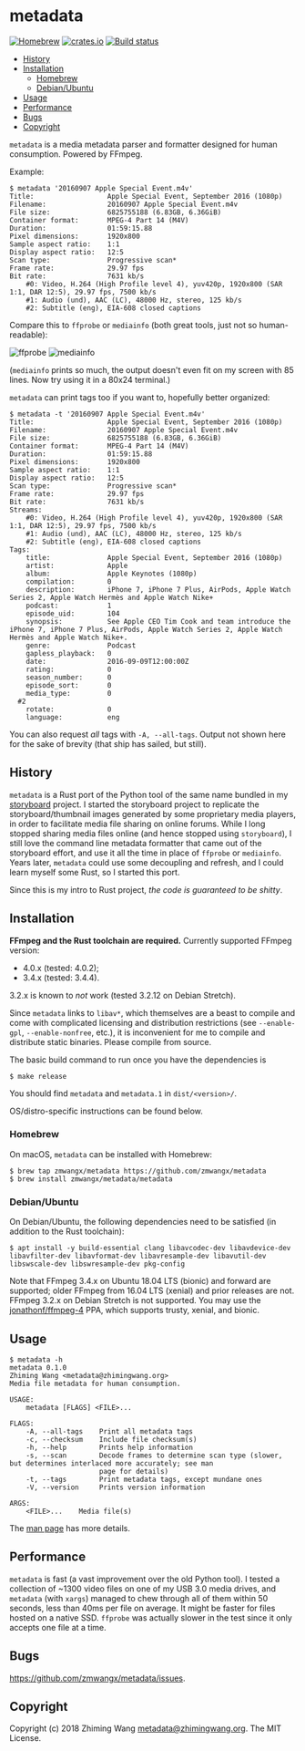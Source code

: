 # metadata

[![Homebrew](https://img.shields.io/badge/dynamic/json.svg?url=https://api.github.com/repos/zmwangx/metadata/tags&label=homebrew&query=$[0].name&colorB=orange&maxAge=1800)](#homebrew)
[![crates.io](https://img.shields.io/crates/v/metadata.svg)](https://crates.io/crates/metadata)
[![Build status](https://github.com/zmwangx/metadata/workflows/test/badge.svg?branch=master)](https://github.com/zmwangx/metadata/actions)

<!-- START doctoc generated TOC please keep comment here to allow auto update -->
<!-- DON'T EDIT THIS SECTION, INSTEAD RE-RUN doctoc TO UPDATE -->


- [History](#history)
- [Installation](#installation)
  - [Homebrew](#homebrew)
  - [Debian/Ubuntu](#debianubuntu)
- [Usage](#usage)
- [Performance](#performance)
- [Bugs](#bugs)
- [Copyright](#copyright)

<!-- END doctoc generated TOC please keep comment here to allow auto update -->

`metadata` is a media metadata parser and formatter designed for human consumption. Powered by FFmpeg.

Example:

```
$ metadata '20160907 Apple Special Event.m4v'
Title:                  Apple Special Event, September 2016 (1080p)
Filename:               20160907 Apple Special Event.m4v
File size:              6825755188 (6.83GB, 6.36GiB)
Container format:       MPEG-4 Part 14 (M4V)
Duration:               01:59:15.88
Pixel dimensions:       1920x800
Sample aspect ratio:    1:1
Display aspect ratio:   12:5
Scan type:              Progressive scan*
Frame rate:             29.97 fps
Bit rate:               7631 kb/s
    #0: Video, H.264 (High Profile level 4), yuv420p, 1920x800 (SAR 1:1, DAR 12:5), 29.97 fps, 7500 kb/s
    #1: Audio (und), AAC (LC), 48000 Hz, stereo, 125 kb/s
    #2: Subtitle (eng), EIA-608 closed captions

```

Compare this to `ffprobe` or `mediainfo` (both great tools, just not so human-readable):

![ffprobe](https://user-images.githubusercontent.com/4149852/45572668-f5b82c00-b837-11e8-8295-f066bca019e9.png)
![mediainfo](https://user-images.githubusercontent.com/4149852/45572674-fa7ce000-b837-11e8-8fdc-dcccc57d55d9.png)

(`mediainfo` prints so much, the output doesn't even fit on my screen with 85 lines. Now try using it in a 80x24 terminal.)

`metadata` can print tags too if you want to, hopefully better organized:

```
$ metadata -t '20160907 Apple Special Event.m4v'
Title:                  Apple Special Event, September 2016 (1080p)
Filename:               20160907 Apple Special Event.m4v
File size:              6825755188 (6.83GB, 6.36GiB)
Container format:       MPEG-4 Part 14 (M4V)
Duration:               01:59:15.88
Pixel dimensions:       1920x800
Sample aspect ratio:    1:1
Display aspect ratio:   12:5
Scan type:              Progressive scan*
Frame rate:             29.97 fps
Bit rate:               7631 kb/s
Streams:
    #0: Video, H.264 (High Profile level 4), yuv420p, 1920x800 (SAR 1:1, DAR 12:5), 29.97 fps, 7500 kb/s
    #1: Audio (und), AAC (LC), 48000 Hz, stereo, 125 kb/s
    #2: Subtitle (eng), EIA-608 closed captions
Tags:
    title:              Apple Special Event, September 2016 (1080p)
    artist:             Apple
    album:              Apple Keynotes (1080p)
    compilation:        0
    description:        iPhone 7, iPhone 7 Plus, AirPods, Apple Watch Series 2, Apple Watch Hermès and Apple Watch Nike+
    podcast:            1
    episode_uid:        104
    synopsis:           See Apple CEO Tim Cook and team introduce the iPhone 7, iPhone 7 Plus, AirPods, Apple Watch Series 2, Apple Watch Hermès and Apple Watch Nike+.
    genre:              Podcast
    gapless_playback:   0
    date:               2016-09-09T12:00:00Z
    rating:             0
    season_number:      0
    episode_sort:       0
    media_type:         0
  #2
    rotate:             0
    language:           eng

```

You can also request *all* tags with `-A, --all-tags`. Output not shown here for the sake of brevity (that ship has sailed, but still).

## History

`metadata` is a Rust port of the Python tool of the same name bundled in my [storyboard](https://pypi.org/project/storyboard/) project. I started the storyboard project to replicate the storyboard/thumbnail images generated by some proprietary media players, in order to facilitate media file sharing on online forums. While I long stopped sharing media files online (and hence stopped using `storyboard`), I still love the command line metadata formatter that came out of the storyboard effort, and use it all the time in place of `ffprobe` or `mediainfo`. Years later, `metadata` could use some decoupling and refresh, and I could learn myself some Rust, so I started this port.

Since this is my intro to Rust project, *the code is guaranteed to be shitty*.

## Installation

**FFmpeg and the Rust toolchain are required.** Currently supported FFmpeg version:

- 4.0.x (tested: 4.0.2);
- 3.4.x (tested: 3.4.4).

3.2.x is known to *not* work (tested 3.2.12 on Debian Stretch).

Since `metadata` links to `libav*`, which themselves are a beast to compile and come with complicated licensing and distribution restrictions (see `--enable-gpl`, `--enable-nonfree`, etc.), it is inconvenient for me to compile and distribute static binaries. Please compile from source.

The basic build command to run once you have the dependencies is

```console
$ make release
```

You should find `metadata` and `metadata.1` in `dist/<version>/`.

OS/distro-specific instructions can be found below.

### Homebrew

On macOS, `metadata` can be installed with Homebrew:

```console
$ brew tap zmwangx/metadata https://github.com/zmwangx/metadata
$ brew install zmwangx/metadata/metadata
```

### Debian/Ubuntu

On Debian/Ubuntu, the following dependencies need to be satisfied (in addition to the Rust toolchain):

```console
$ apt install -y build-essential clang libavcodec-dev libavdevice-dev libavfilter-dev libavformat-dev libavresample-dev libavutil-dev libswscale-dev libswresample-dev pkg-config
```

Note that FFmpeg 3.4.x on Ubuntu 18.04 LTS (bionic) and forward are supported; older FFmpeg from 16.04 LTS (xenial) and prior releases are not. FFmpeg 3.2.x on Debian Stretch is not supported. You may use the [jonathonf/ffmpeg-4](https://launchpad.net/~jonathonf/+archive/ubuntu/ffmpeg-4) PPA, which supports trusty, xenial, and bionic.

## Usage

```console
$ metadata -h
metadata 0.1.0
Zhiming Wang <metadata@zhimingwang.org>
Media file metadata for human consumption.

USAGE:
    metadata [FLAGS] <FILE>...

FLAGS:
    -A, --all-tags    Print all metadata tags
    -c, --checksum    Include file checksum(s)
    -h, --help        Prints help information
    -s, --scan        Decode frames to determine scan type (slower, but determines interlaced more accurately; see man
                      page for details)
    -t, --tags        Print metadata tags, except mundane ones
    -V, --version     Prints version information

ARGS:
    <FILE>...    Media file(s)
```

The [man page](man/metadata.1.adoc) has more details.

## Performance

`metadata` is fast (a vast improvement over the old Python tool). I tested a collection of ~1300 video files on one of my USB 3.0 media drives, and `metadata` (with `xargs`) managed to chew through all of them within 50 seconds, less than 40ms per file on average. It might be faster for files hosted on a native SSD. `ffprobe` was actually slower in the test since it only accepts one file at a time.

## Bugs

<https://github.com/zmwangx/metadata/issues>.

## Copyright

Copyright (c) 2018 Zhiming Wang <metadata@zhimingwang.org>. The MIT License.
